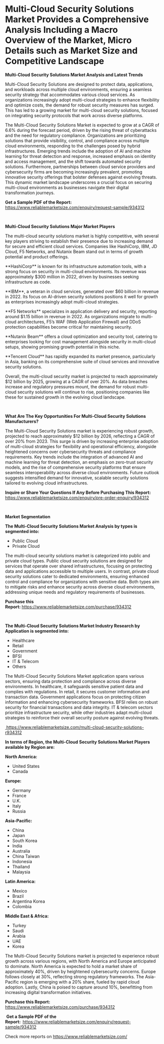 <p><h1>Multi-Cloud Security Solutions Market Provides a Comprehensive Analysis Including a Macro Overview of the Market, Micro Details such as Market Size and Competitive Landscape</h1></p><p><strong>Multi-Cloud Security Solutions Market Analysis and Latest Trends</strong></p>
<p><p>Multi-Cloud Security Solutions are designed to protect data, applications, and workloads across multiple cloud environments, ensuring a seamless security strategy that accommodates various cloud services. As organizations increasingly adopt multi-cloud strategies to enhance flexibility and optimize costs, the demand for robust security measures has surged. This has led to a growing market for multi-cloud security solutions, focused on integrating security protocols that work across diverse platforms.</p><p>The Multi-Cloud Security Solutions Market is expected to grow at a CAGR of 6.6% during the forecast period, driven by the rising threat of cyberattacks and the need for regulatory compliance. Organizations are prioritizing solutions that provide visibility, control, and compliance across multiple cloud environments, responding to the challenges posed by hybrid infrastructures. Emerging trends include the adoption of AI and machine learning for threat detection and response, increased emphasis on identity and access management, and the shift towards automated security solutions. Furthermore, partnerships between cloud service providers and cybersecurity firms are becoming increasingly prevalent, promoting innovative security offerings that bolster defenses against evolving threats. This dynamic market landscape underscores a crucial focus on securing multi-cloud environments as businesses navigate their digital transformation journeys.</p></p>
<p><strong>Get a Sample PDF of the Report:&nbsp;</strong> <a href="https://www.reliablemarketsize.com/enquiry/request-sample/934312?utm_campaign=2115&utm_medium=2&utm_source=Github&utm_content=ia&utm_term=11032025&utm_id=multi-cloud-security-solutions">https://www.reliablemarketsize.com/enquiry/request-sample/934312</a></p>
<p>&nbsp;</p>
<p><strong>Multi-Cloud Security Solutions Major Market Players</strong></p>
<p><p>The multi-cloud security solutions market is highly competitive, with several key players striving to establish their presence due to increasing demand for secure and efficient cloud services. Companies like HashiCorp, IBM, JD Cloud, F5 Networks, and Nutanix Beam stand out in terms of growth potential and product offerings.</p><p>**HashiCorp** is known for its infrastructure automation tools, with a strong focus on security in multi-cloud environments. Its revenue was approximately $300 million in 2022, driven by businesses seeking infrastructure as code.</p><p>**IBM**, a veteran in cloud services, generated over $60 billion in revenue in 2022. Its focus on AI-driven security solutions positions it well for growth as enterprises increasingly adopt multi-cloud strategies.</p><p>**F5 Networks** specializes in application delivery and security, reporting around $1.15 billion in revenue in 2022. As organizations migrate to multi-cloud architectures, F5’s WAF (Web Application Firewall) and DDoS protection capabilities become critical for maintaining security.</p><p>**Nutanix Beam** offers a cloud optimization and security tool, catering to enterprises looking for cost management alongside security in multi-cloud setups, showing promising growth potential in this niche.</p><p>**Tencent Cloud** has rapidly expanded its market presence, particularly in Asia, banking on its comprehensive suite of cloud services and innovative security solutions.</p><p>Overall, the multi-cloud security market is projected to reach approximately $12 billion by 2025, growing at a CAGR of over 20%. As data breaches increase and regulatory pressures mount, the demand for robust multi-cloud security solutions will continue to rise, positioning companies like these for sustained growth in the evolving cloud landscape.</p></p>
<p>&nbsp;</p>
<p><strong>What Are The Key Opportunities For Multi-Cloud Security Solutions Manufacturers?</strong></p>
<p><p>The Multi-Cloud Security Solutions market is experiencing robust growth, projected to reach approximately $12 billion by 2026, reflecting a CAGR of over 20% from 2023. This surge is driven by increasing enterprise adoption of multi-cloud strategies for flexibility and operational efficiency, alongside heightened concerns over cybersecurity threats and compliance requirements. Key trends include the integration of advanced AI and machine learning for threat detection, an emphasis on zero-trust security models, and the rise of comprehensive security platforms that ensure seamless interoperability across diverse cloud environments. Future outlook suggests intensified demand for innovative, scalable security solutions tailored to evolving cloud infrastructures.</p></p>
<p><strong>Inquire or Share Your Questions If Any Before Purchasing This Report:</strong> <a href="https://www.reliablemarketsize.com/enquiry/pre-order-enquiry/934312?utm_campaign=2115&utm_medium=2&utm_source=Github&utm_content=ia&utm_term=11032025&utm_id=multi-cloud-security-solutions">https://www.reliablemarketsize.com/enquiry/pre-order-enquiry/934312</a></p>
<p>&nbsp;</p>
<p><strong>Market Segmentation</strong></p>
<p><strong>The Multi-Cloud Security Solutions Market Analysis by types is segmented into:</strong></p>
<p><ul><li>Public Cloud</li><li>Private Cloud</li></ul></p>
<p><p>The multi-cloud security solutions market is categorized into public and private cloud types. Public cloud security solutions are designed for services that operate over shared infrastructures, focusing on protecting data and applications accessible to multiple users. In contrast, private cloud security solutions cater to dedicated environments, ensuring enhanced control and compliance for organizations with sensitive data. Both types aim to mitigate risks and enhance security across diverse cloud environments, addressing unique needs and regulatory requirements of businesses.</p></p>
<p><strong>Purchase this Report:&nbsp;</strong><a href="https://www.reliablemarketsize.com/purchase/934312?utm_campaign=2115&utm_medium=2&utm_source=Github&utm_content=ia&utm_term=11032025&utm_id=multi-cloud-security-solutions">https://www.reliablemarketsize.com/purchase/934312</a></p>
<p>&nbsp;</p>
<p><strong>The Multi-Cloud Security Solutions Market Industry Research by Application is segmented into:</strong></p>
<p><ul><li>Healthcare</li><li>Retail</li><li>Government</li><li>BFSI</li><li>IT & Telecom</li><li>Others</li></ul></p>
<p><p>The Multi-Cloud Security Solutions Market application spans various sectors, ensuring data protection and compliance across diverse environments. In healthcare, it safeguards sensitive patient data and complies with regulations. In retail, it secures customer information and transaction data. Government applications focus on protecting citizen information and enhancing cybersecurity frameworks. BFSI relies on robust security for financial transactions and data integrity. IT & telecom sectors prioritize infrastructure security, while other industries adapt multi-cloud strategies to reinforce their overall security posture against evolving threats.</p></p>
<p><a href="https://www.reliablemarketsize.com/multi-cloud-security-solutions-r934312?utm_campaign=2115&utm_medium=2&utm_source=Github&utm_content=ia&utm_term=11032025&utm_id=multi-cloud-security-solutions">&nbsp;https://www.reliablemarketsize.com/multi-cloud-security-solutions-r934312</a></p>
<p><strong>In terms of Region, the Multi-Cloud Security Solutions Market Players available by Region are:</strong></p>
<p>
    <p> <strong> North America: </strong>
        <ul>
            <li>United States</li>
            <li>Canada</li>
        </ul>
        </p> 
    <p> <strong> Europe: </strong>
        <ul>
            <li>Germany</li>
            <li>France</li>
            <li>U.K.</li>
            <li>Italy</li>
            <li>Russia</li>
        </ul>
        </p> 
    <p> <strong> Asia-Pacific: </strong>
        <ul>
            <li>China</li>
            <li>Japan</li>
            <li>South Korea</li>
            <li>India</li>
            <li>Australia</li>
            <li>China Taiwan</li>
            <li>Indonesia</li>
            <li>Thailand</li>
            <li>Malaysia</li>
        </ul>
        </p> 
    <p> <strong> Latin America: </strong>
        <ul>
            <li>Mexico</li>
            <li>Brazil</li>
            <li>Argentina Korea</li>
            <li>Colombia</li>
        </ul>
        </p> 
    <p> <strong> Middle East & Africa: </strong>
        <ul>
            <li>Turkey</li>
            <li>Saudi</li>
            <li>Arabia</li>
            <li>UAE</li>
            <li>Korea</li>
        </ul>
    </p>
    </p>
<p><p>The Multi-Cloud Security Solutions market is projected to experience robust growth across various regions, with North America and Europe anticipated to dominate. North America is expected to hold a market share of approximately 40%, driven by heightened cybersecurity concerns. Europe follows closely at 30%, reflecting strong regulatory frameworks. The Asia-Pacific region is emerging with a 20% share, fueled by rapid cloud adoption. Lastly, China is poised to capture around 10%, benefitting from increasing digital transformation initiatives.</p></p>
<p><strong>Purchase this Report: </strong><a href="https://www.reliablemarketsize.com/purchase/934312?utm_campaign=2115&utm_medium=2&utm_source=Github&utm_content=ia&utm_term=11032025&utm_id=multi-cloud-security-solutions">https://www.reliablemarketsize.com/purchase/934312</a></p>
<p>&nbsp;<strong>Get a Sample PDF of the Report:&nbsp;&nbsp;</strong><a href="https://www.reliablemarketsize.com/enquiry/request-sample/934312?utm_campaign=2115&utm_medium=2&utm_source=Github&utm_content=ia&utm_term=11032025&utm_id=multi-cloud-security-solutions">https://www.reliablemarketsize.com/enquiry/request-sample/934312</a></p>
<p><strong></strong></p>
<p>Check more reports on <a href="https://www.reliablemarketsize.com/?utm_campaign=2115&utm_medium=2&utm_source=Github&utm_content=ia&utm_term=11032025&utm_id=multi-cloud-security-solutions">https://www.reliablemarketsize.com/</a></p>